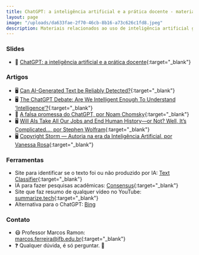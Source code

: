 ```yaml
---
title: ChatGPT: a inteligência artificial e a prática docente - materiais e links
layout: page
image: "/uploads/da633fae-2f70-46cb-8b16-a73c626c1fd8.jpeg"
description: Materiais relacionados ao uso de inteligência artificial generativa na docência
---
```


### Slides

- 📑 [ChatGPT: a inteligência artificial e a prática docente](https://docs.google.com/presentation/d/e/2PACX-1vTyAaT_s5AvWJMUV0Z-U8R4SZxaH3f5GPRKRkn_UBFHc4MHr4N6bthEeMmYhhxfhSdI6-21KG9bkkWT/pub?start=false&loop=false&delayms=3000){:target="_blank"}

### Artigos

- 🖥️ [Can AI-Generated Text be Reliably Detected?](https://arxiv.org/abs/2303.11156){:target="_blank"}
- 🖥️ [The ChatGPT Debate: Are We Intelligent Enough To Understand ‘Intelligence’?](https://www.forbes.com/sites/gabrielasilva/2023/03/14/the-chatgpt-debate-are-we-intelligent-enough-to-understand-intelligence/?sh=1ae5544784f2){:target="_blank"}
- 📄 [A falsa promessa do ChatGPT, por Noam Chomsky](https://edisciplinas.usp.br/pluginfile.php/7614945/mod_resource/content/1/Noam%20Chomsky_%20A%20falsa%20promessa%20do%20ChatGPT%20-%2010_03_2023%20-%20Tec%20-%20Folha.pdf){:target="_blank"}
- 🖥️ [Will AIs Take All Our Jobs and End Human History—or Not? Well, It’s Complicated…, por Stephen Wolfram](https://writings.stephenwolfram.com/2023/03/will-ais-take-all-our-jobs-and-end-human-history-or-not-well-its-complicated/){:target="_blank"}
- 🖥️ [Copyright Storm — Autoria na era da Inteligência Artificial, por Vanessa Rosa](https://va2rosa.medium.com/copyright-storm-autoria-na-era-da-intelig%C3%AAncia-artificial-2faf9e07994){:target="_blank"}

### Ferramentas

- Site para identificar se o texto foi ou não produzido por IA: [Text Classifier](https://platform.openai.com/ai-text-classifier){:target="_blank"}
- IA para fazer pesquisas acadêmicas: [Consensus](https://consensus.app/){:target="_blank"}
- Site que faz resumo de qualquer vídeo no YouTube: [summarize.tech](https://www.summarize.tech/){:target="_blank"}
- Alternativa para o ChatGPT: [Bing](https://www.microsoft.com/pt-br/bing?form=MW00X7&ef_id=_k_CjwKCAjwp6CkBhB_EiwAlQVyxTwdchYcQnVgCrQyWZrNF62IT7op3ra2z20qYTS3GaLQFMTAbILV7BoCmlcQAvD_BwE_k_&OCID=AIDcmmbbujrrla_SEM__k_CjwKCAjwp6CkBhB_EiwAlQVyxTwdchYcQnVgCrQyWZrNF62IT7op3ra2z20qYTS3GaLQFMTAbILV7BoCmlcQAvD_BwE_k_&gclid=CjwKCAjwp6CkBhB_EiwAlQVyxTwdchYcQnVgCrQyWZrNF62IT7op3ra2z20qYTS3GaLQFMTAbILV7BoCmlcQAvD_BwE&ch)

### Contato
- 😷 Professor Marcos Ramon: [marcos.ferreira@ifb.edu.br](mailto:marcos.ferreira@ifb.edu.br){:target="_blank"}
- ❓ Qualquer dúvida, é só perguntar. 🤔

